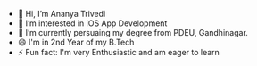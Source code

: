 - 👋 Hi, I’m Ananya Trivedi
- 👀 I’m interested in iOS App Development
- 🌱 I’m currently persuaing my degree from PDEU, Gandhinagar.
- 😄 I'm in 2nd Year of my B.Tech
- ⚡ Fun fact: I'm very Enthusiastic and am eager to learn

<!---
AnanyaTrivedi4102005/AnanyaTrivedi4102005 is a ✨ special ✨ repository because its `README.md` (this file) appears on your GitHub profile.
You can click the Preview link to take a look at your changes.
--->
